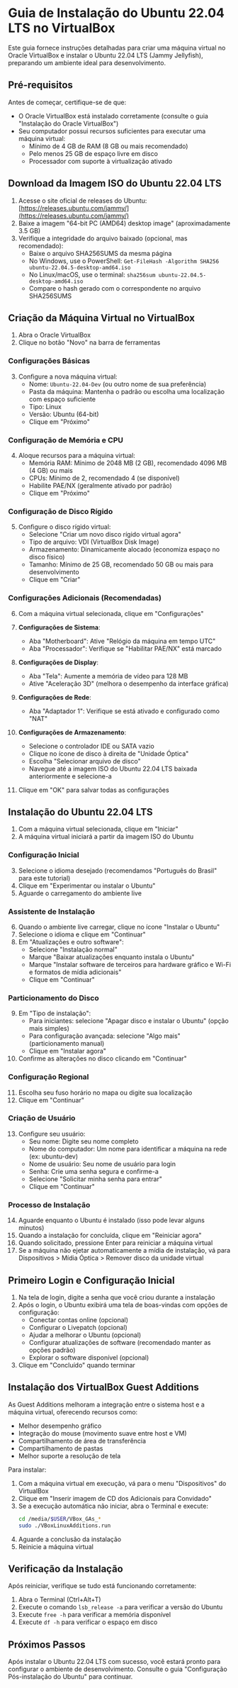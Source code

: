 # Guia de Instalação do Ubuntu 22.04 LTS no VirtualBox

Este guia fornece instruções detalhadas para criar uma máquina virtual no Oracle VirtualBox e instalar o Ubuntu 22.04 LTS (Jammy Jellyfish), preparando um ambiente ideal para desenvolvimento.

## Pré-requisitos

Antes de começar, certifique-se de que:

- O Oracle VirtualBox está instalado corretamente (consulte o guia "Instalação do Oracle VirtualBox")
- Seu computador possui recursos suficientes para executar uma máquina virtual:
  - Mínimo de 4 GB de RAM (8 GB ou mais recomendado)
  - Pelo menos 25 GB de espaço livre em disco
  - Processador com suporte à virtualização ativado

## Download da Imagem ISO do Ubuntu 22.04 LTS

1. Acesse o site oficial de releases do Ubuntu: [https://releases.ubuntu.com/jammy/](https://releases.ubuntu.com/jammy/)
2. Baixe a imagem "64-bit PC (AMD64) desktop image" (aproximadamente 3.5 GB)
3. Verifique a integridade do arquivo baixado (opcional, mas recomendado):
   - Baixe o arquivo SHA256SUMS da mesma página
   - No Windows, use o PowerShell: `Get-FileHash -Algorithm SHA256 ubuntu-22.04.5-desktop-amd64.iso`
   - No Linux/macOS, use o terminal: `sha256sum ubuntu-22.04.5-desktop-amd64.iso`
   - Compare o hash gerado com o correspondente no arquivo SHA256SUMS

## Criação da Máquina Virtual no VirtualBox

1. Abra o Oracle VirtualBox
2. Clique no botão "Novo" na barra de ferramentas

### Configurações Básicas

3. Configure a nova máquina virtual:
   - Nome: `Ubuntu-22.04-Dev` (ou outro nome de sua preferência)
   - Pasta da máquina: Mantenha o padrão ou escolha uma localização com espaço suficiente
   - Tipo: Linux
   - Versão: Ubuntu (64-bit)
   - Clique em "Próximo"

### Configuração de Memória e CPU

4. Aloque recursos para a máquina virtual:
   - Memória RAM: Mínimo de 2048 MB (2 GB), recomendado 4096 MB (4 GB) ou mais
   - CPUs: Mínimo de 2, recomendado 4 (se disponível)
   - Habilite PAE/NX (geralmente ativado por padrão)
   - Clique em "Próximo"

### Configuração de Disco Rígido

5. Configure o disco rígido virtual:
   - Selecione "Criar um novo disco rígido virtual agora"
   - Tipo de arquivo: VDI (VirtualBox Disk Image)
   - Armazenamento: Dinamicamente alocado (economiza espaço no disco físico)
   - Tamanho: Mínimo de 25 GB, recomendado 50 GB ou mais para desenvolvimento
   - Clique em "Criar"

### Configurações Adicionais (Recomendadas)

6. Com a máquina virtual selecionada, clique em "Configurações"

7. **Configurações de Sistema**:
   - Aba "Motherboard": Ative "Relógio da máquina em tempo UTC"
   - Aba "Processador": Verifique se "Habilitar PAE/NX" está marcado

8. **Configurações de Display**:
   - Aba "Tela": Aumente a memória de vídeo para 128 MB
   - Ative "Aceleração 3D" (melhora o desempenho da interface gráfica)

9. **Configurações de Rede**:
   - Aba "Adaptador 1": Verifique se está ativado e configurado como "NAT"

10. **Configurações de Armazenamento**:
    - Selecione o controlador IDE ou SATA vazio
    - Clique no ícone de disco à direita de "Unidade Óptica"
    - Escolha "Selecionar arquivo de disco"
    - Navegue até a imagem ISO do Ubuntu 22.04 LTS baixada anteriormente e selecione-a

11. Clique em "OK" para salvar todas as configurações

## Instalação do Ubuntu 22.04 LTS

1. Com a máquina virtual selecionada, clique em "Iniciar"
2. A máquina virtual iniciará a partir da imagem ISO do Ubuntu

### Configuração Inicial

3. Selecione o idioma desejado (recomendamos "Português do Brasil" para este tutorial)
4. Clique em "Experimentar ou instalar o Ubuntu"
5. Aguarde o carregamento do ambiente live

### Assistente de Instalação

6. Quando o ambiente live carregar, clique no ícone "Instalar o Ubuntu"
7. Selecione o idioma e clique em "Continuar"
8. Em "Atualizações e outro software":
   - Selecione "Instalação normal"
   - Marque "Baixar atualizações enquanto instala o Ubuntu"
   - Marque "Instalar software de terceiros para hardware gráfico e Wi-Fi e formatos de mídia adicionais"
   - Clique em "Continuar"

### Particionamento do Disco

9. Em "Tipo de instalação":
   - Para iniciantes: selecione "Apagar disco e instalar o Ubuntu" (opção mais simples)
   - Para configuração avançada: selecione "Algo mais" (particionamento manual)
   - Clique em "Instalar agora"
10. Confirme as alterações no disco clicando em "Continuar"

### Configuração Regional

11. Escolha seu fuso horário no mapa ou digite sua localização
12. Clique em "Continuar"

### Criação de Usuário

13. Configure seu usuário:
    - Seu nome: Digite seu nome completo
    - Nome do computador: Um nome para identificar a máquina na rede (ex: ubuntu-dev)
    - Nome de usuário: Seu nome de usuário para login
    - Senha: Crie uma senha segura e confirme-a
    - Selecione "Solicitar minha senha para entrar"
    - Clique em "Continuar"

### Processo de Instalação

14. Aguarde enquanto o Ubuntu é instalado (isso pode levar alguns minutos)
15. Quando a instalação for concluída, clique em "Reiniciar agora"
16. Quando solicitado, pressione Enter para reiniciar a máquina virtual
17. Se a máquina não ejetar automaticamente a mídia de instalação, vá para Dispositivos > Mídia Óptica > Remover disco da unidade virtual

## Primeiro Login e Configuração Inicial

1. Na tela de login, digite a senha que você criou durante a instalação
2. Após o login, o Ubuntu exibirá uma tela de boas-vindas com opções de configuração:
   - Conectar contas online (opcional)
   - Configurar o Livepatch (opcional)
   - Ajudar a melhorar o Ubuntu (opcional)
   - Configurar atualizações de software (recomendado manter as opções padrão)
   - Explorar o software disponível (opcional)
3. Clique em "Concluído" quando terminar

## Instalação dos VirtualBox Guest Additions

As Guest Additions melhoram a integração entre o sistema host e a máquina virtual, oferecendo recursos como:
- Melhor desempenho gráfico
- Integração do mouse (movimento suave entre host e VM)
- Compartilhamento de área de transferência
- Compartilhamento de pastas
- Melhor suporte a resolução de tela

Para instalar:

1. Com a máquina virtual em execução, vá para o menu "Dispositivos" do VirtualBox
2. Clique em "Inserir imagem de CD dos Adicionais para Convidado"
3. Se a execução automática não iniciar, abra o Terminal e execute:
   ```bash
   cd /media/$USER/VBox_GAs_*
   sudo ./VBoxLinuxAdditions.run
   ```
4. Aguarde a conclusão da instalação
5. Reinicie a máquina virtual

## Verificação da Instalação

Após reiniciar, verifique se tudo está funcionando corretamente:

1. Abra o Terminal (Ctrl+Alt+T)
2. Execute o comando `lsb_release -a` para verificar a versão do Ubuntu
3. Execute `free -h` para verificar a memória disponível
4. Execute `df -h` para verificar o espaço em disco

## Próximos Passos

Após instalar o Ubuntu 22.04 LTS com sucesso, você estará pronto para configurar o ambiente de desenvolvimento. Consulte o guia "Configuração Pós-instalação do Ubuntu" para continuar.
